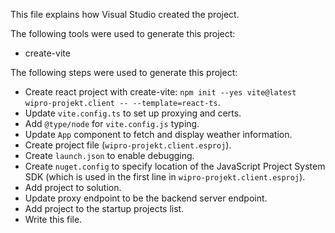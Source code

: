 This file explains how Visual Studio created the project.

The following tools were used to generate this project:
- create-vite

The following steps were used to generate this project:
- Create react project with create-vite: `npm init --yes vite@latest wipro-projekt.client -- --template=react-ts`.
- Update `vite.config.ts` to set up proxying and certs.
- Add `@type/node` for `vite.config.js` typing.
- Update `App` component to fetch and display weather information.
- Create project file (`wipro-projekt.client.esproj`).
- Create `launch.json` to enable debugging.
- Create `nuget.config` to specify location of the JavaScript Project System SDK (which is used in the first line in `wipro-projekt.client.esproj`).
- Add project to solution.
- Update proxy endpoint to be the backend server endpoint.
- Add project to the startup projects list.
- Write this file.
